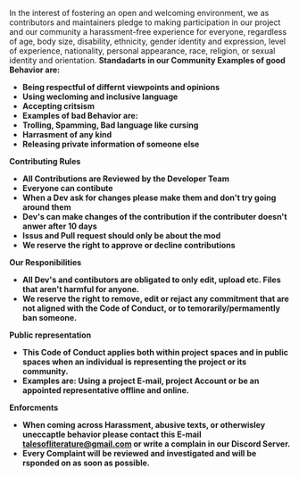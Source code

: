 In the interest of fostering an open and welcoming environment, we as contributors and maintainers pledge to making participation in our project and our community a harassment-free experience for everyone, regardless of age, body size, disability, ethnicity, gender identity and expression, level of experience, nationality, personal appearance, race, religion, or sexual identity and orientation. <b />
<b />
**Standadarts in our Community** <b />
Examples of good Behavior are: <b />
 - Being respectful of differnt viewpoints and opinions <b />
 - Using wecloming and inclusive language <b />
 - Accepting critsism <b />
 - Examples of bad Behavior are: <b />
 - Trolling, Spamming, Bad language like cursing <b />
 - Harrasment of any kind <b />
 - Releasing private information of someone else <b />
  
**Contributing Rules** <b />
- All Contributions are Reviewed by the Developer Team
- Everyone can contibute
- When a Dev ask for changes please make them and don't try going around them
- Dev's can make changes of the contribution if the contributer doesn't anwer after 10 days
- Issus and Pull request should **only** be about the mod
- We reserve the right to approve or decline contributions
 
**Our Responibilities**
- All Dev's and contibutors are obligated to only edit, upload etc. Files that aren't harmful for anyone.
- We reserve the right to remove, edit or rejact any commitment that are not aligned with the Code of Conduct, or to temorarily/permamently ban someone.

**Public representation**
- This Code of Conduct applies both within project spaces and in public spaces when an individual is representing the project or its community.
- Examples are: Using a project E-mail, project Account or be an appointed representative offline and online.

**Enforcments**
- When coming across Harassment, abusive texts, or otherwisley uneccaptle behavior please contact this E-mail talesofliterature@gmail.com or write a complain in our Discord Server.
- Every Complaint will be reviewed and investigated and will be rsponded on as soon as possible.
